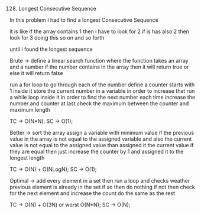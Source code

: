 128. Longest Consecutive Sequence

In this problem I had to find a longest Consecutive Sequence

it is like if the array contains 1 then i have to look for 2
if is has also 2 then look for 3 doing this so on and so forth

until i found the longest sequence

Brute ->
  define a linear search function where the function takes an array
  and a number
  if the number contains in the array then it will return true
  or else it will return false

  run a for loop to go through each of the number
  define a counter starts with 1 inside it
  store the current number in a variable in order to increase that
  run a while loop inside it in order to find the next number
  each time increase the number and counter
  at last check the maximum between the counter and maximum length

TC -> O(N*N);
SC -> O(1);

Better ->
  sort the array
  assign a variable with minimum value
  if the previous value in the array is not equal to the
  assigned variable and also the current value is not equal to the
  assigned value than assigned it the current value
  if they are equal then just increase the counter by 1
  and assigned it to the longest length

TC -> O(N) + O(NLogN);
SC -> O(1);

Optimal ->
  add every element in a set
  then run a loop and checks weather previous element is already
  in the set if so then do nothing
  if not then check for the next element and increase the count
  do the same as the rest

TC -> O(N) + O(3N) or worst O(N*N);
SC -> O(N);


